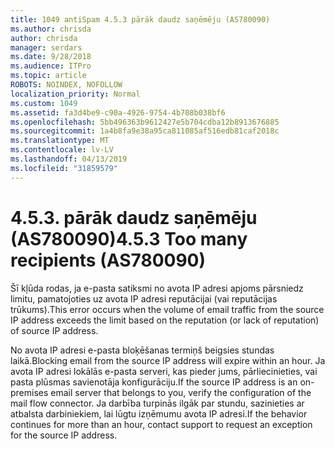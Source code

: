 ```yaml
---
title: 1049 antiSpam 4.5.3 pārāk daudz saņēmēju (AS780090)
ms.author: chrisda
author: chrisda
manager: serdars
ms.date: 9/28/2018
ms.audience: ITPro
ms.topic: article
ROBOTS: NOINDEX, NOFOLLOW
localization_priority: Normal
ms.custom: 1049
ms.assetid: fa3d4be9-c90a-4926-9754-4b708b038bf6
ms.openlocfilehash: 5bb496363b9612427e5b704cdba12b8913676885
ms.sourcegitcommit: 1a4b8fa9e38a95ca811085af516edb81caf2018c
ms.translationtype: MT
ms.contentlocale: lv-LV
ms.lasthandoff: 04/13/2019
ms.locfileid: "31859579"
---
```

# <a name="453-too-many-recipients-as780090"></a><span data-ttu-id="076fa-102">4.5.3. pārāk daudz saņēmēju (AS780090)</span><span class="sxs-lookup"><span data-stu-id="076fa-102">4.5.3 Too many recipients (AS780090)</span></span>

<span data-ttu-id="076fa-103">Šī kļūda rodas, ja e-pasta satiksmi no avota IP adresi apjoms pārsniedz limitu, pamatojoties uz avota IP adresi reputācijai (vai reputācijas trūkums).</span><span class="sxs-lookup"><span data-stu-id="076fa-103">This error occurs when the volume of email traffic from the source IP address exceeds the limit based on the reputation (or lack of reputation) of source IP address.</span></span>

<span data-ttu-id="076fa-104">No avota IP adresi e-pasta bloķēšanas termiņš beigsies stundas laikā.</span><span class="sxs-lookup"><span data-stu-id="076fa-104">Blocking email from the source IP address will expire within an hour.</span></span> <span data-ttu-id="076fa-105">Ja avota IP adresi lokālās e-pasta serveri, kas pieder jums, pārliecinieties, vai pasta plūsmas savienotāja konfigurāciju.</span><span class="sxs-lookup"><span data-stu-id="076fa-105">If the source IP address is an on-premises email server that belongs to you, verify the configuration of the mail flow connector.</span></span> <span data-ttu-id="076fa-106">Ja darbība turpinās ilgāk par stundu, sazinieties ar atbalsta darbiniekiem, lai lūgtu izņēmumu avota IP adresi.</span><span class="sxs-lookup"><span data-stu-id="076fa-106">If the behavior continues for more than an hour, contact support to request an exception for the source IP address.</span></span>
